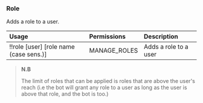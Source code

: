 ### Role

Adds a role to a user.

| **Usage** | **Permissions** | **Description** |
| :--- | :--- | :--- |
| !!role \[user\] \[role name \(case sens.\)\] | MANAGE\_ROLES | Adds a role to a user |

> **N.B**
>
> The limit of roles that can be applied is roles that are above the user's reach \(i.e the bot will grant any role to a user as long as the user is above that role, and the bot is too.\)



